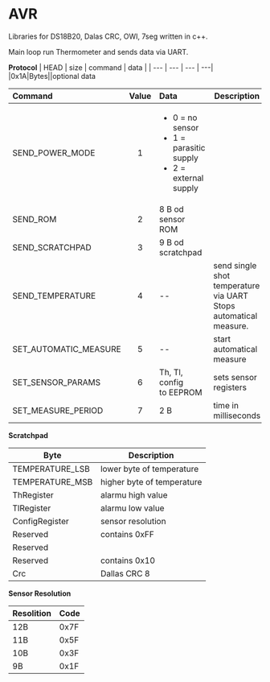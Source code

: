 # AVR
Libraries for DS18B20, Dalas CRC, OWI, 7seg written in c++.

Main loop run Thermometer and sends data via UART.


**Protocol**
| HEAD | size | command | data |
| --- | --- | --- | ---|
|0x1A|Bytes||optional data

| Command | Value | Data | Description |
| :--      | :--:    | :---   | -- |
| SEND_POWER_MODE |1 | <ul><li>0 = no sensor</li><li>1 = parasitic supply</li><li>2 = external supply</li></ul> | |
| SEND_ROM | 2 | 8 B od sensor ROM |
| SEND_SCRATCHPAD | 3 | 9 B od scratchpad
| SEND_TEMPERATURE | 4 | -- | send single shot temperature via UART <br>Stops automatical measure.
| SET_AUTOMATIC_MEASURE | 5 | -- | start automatical measure
| SET_SENSOR_PARAMS | 6 | Th, Tl, config<br>to EEPROM | sets sensor registers
| SET_MEASURE_PERIOD | 7 | 2 B | time in milliseconds

**Scratchpad**

| Byte | Description |
| -- | -- |
| TEMPERATURE_LSB | lower byte of temperature |
| TEMPERATURE_MSB | higher byte of temperature |
| ThRegister | alarmu high value|
| TlRegister | alarmu low value |
| ConfigRegister | sensor resolution |
| Reserved | contains 0xFF |
| Reserved | |
| Reserved |contains 0x10 |
| Crc | Dallas CRC 8

**Sensor Resolution**

| Resolition | Code |
| -- | -- |
| 12B | 0x7F
| 11B | 0x5F
| 10B | 0x3F
|  9B | 0x1F